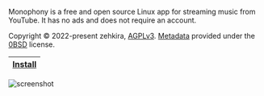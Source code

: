 Monophony is a free and open source Linux app for streaming music from YouTube. It has no ads and does not require an account.

Copyright © 2022-present zehkira, [AGPLv3](https://gitlab.com/zehkira/monophony/-/blob/master/source/LICENSE). [Metadata](https://gitlab.com/zehkira/monophony/-/blob/master/source/data/metainfo.xml) provided under the [0BSD](https://opensource.org/license/0bsd/) license.

| [Install](https://gitlab.com/zehkira/monophony/-/blob/master/INSTALL.md) |
|-|

<img src='https://gitlab.com/zehkira/monophony/-/raw/master/assets/screenshot1.png' alt='screenshot'>
